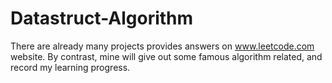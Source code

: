 # Datastruct-Algorithm
There are already many projects provides answers on www.leetcode.com website. By contrast, mine will give out some famous algorithm related, and record my learning progress.
